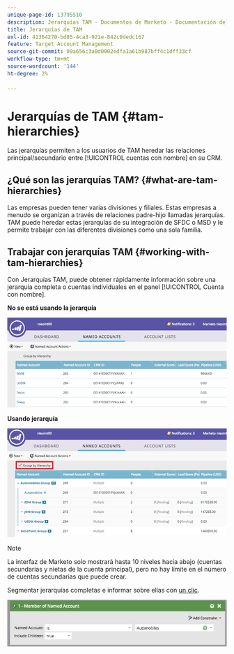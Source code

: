 ```yaml
---
unique-page-id: 13795510
description: Jerarquías TAM - Documentos de Marketo - Documentación del producto
title: Jerarquías de TAM
exl-id: 41364270-bd85-4ca3-921e-842c0dedc167
feature: Target Account Management
source-git-commit: 09a656c3a0d0002edfa1a61b987bff4c1dff33cf
workflow-type: tm+mt
source-wordcount: '144'
ht-degree: 2%

---
```


# Jerarquías de TAM {#tam-hierarchies}

Las jerarquías permiten a los usuarios de TAM heredar las relaciones principal/secundario entre [!UICONTROL cuentas con nombre] en su CRM.

## ¿Qué son las jerarquías TAM? {#what-are-tam-hierarchies}

Las empresas pueden tener varias divisiones y filiales. Estas empresas a menudo se organizan a través de relaciones padre-hijo llamadas jerarquías. TAM puede heredar estas jerarquías de su integración de SFDC o MSD y le permite trabajar con las diferentes divisiones como una sola familia.

## Trabajar con jerarquías TAM {#working-with-tam-hierarchies}

Con Jerarquías TAM, puede obtener rápidamente información sobre una jerarquía completa o cuentas individuales en el panel [!UICONTROL Cuenta con nombre].

**No se está usando la jerarquía**

![](assets/before.png)

**Usando jerarquía**

![](assets/after.png)

>[!NOTE]
>
>La interfaz de Marketo solo mostrará hasta 10 niveles hacia abajo (cuentas secundarias y nietas de la cuenta principal), pero no hay límite en el número de cuentas secundarias que puede crear.

Segmentar jerarquías completas e informar sobre ellas con [un clic](/help/marketo/product-docs/target-account-management/engage/account-filters.md#member-of-named-account).

![](assets/member.png)
